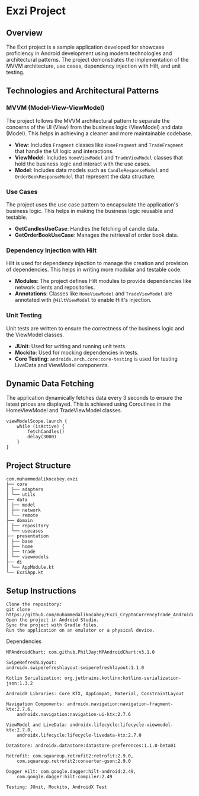 # Exzi Project

## Overview
The Exzi project is a sample application developed for showcase proficiency in Android development using modern technologies and architectural patterns. The project demonstrates the implementation of the MVVM architecture, use cases, dependency injection with Hilt, and unit testing.

## Technologies and Architectural Patterns

### MVVM (Model-View-ViewModel)
The project follows the MVVM architectural pattern to separate the concerns of the UI (View) from the business logic (ViewModel) and data (Model). This helps in achieving a cleaner and more maintainable codebase.

- **View**: Includes `Fragment` classes like `HomeFragment` and `TradeFragment` that handle the UI logic and interactions.
- **ViewModel**: Includes `HomeViewModel` and `TradeViewModel` classes that hold the business logic and interact with the use cases.
- **Model**: Includes data models such as `CandleResponseModel` and `OrderBookResponseModel` that represent the data structure.

### Use Cases
The project uses the use case pattern to encapsulate the application's business logic. This helps in making the business logic reusable and testable.

- **GetCandlesUseCase**: Handles the fetching of candle data.
- **GetOrderBookUseCase**: Manages the retrieval of order book data.

### Dependency Injection with Hilt
Hilt is used for dependency injection to manage the creation and provision of dependencies. This helps in writing more modular and testable code.

- **Modules**: The project defines Hilt modules to provide dependencies like network clients and repositories.
- **Annotations**: Classes like `HomeViewModel` and `TradeViewModel` are annotated with `@HiltViewModel` to enable Hilt's injection.

### Unit Testing
Unit tests are written to ensure the correctness of the business logic and the ViewModel classes.

- **JUnit**: Used for writing and running unit tests.
- **Mockito**: Used for mocking dependencies in tests.
- **Core Testing**: `androidx.arch.core:core-testing` is used for testing LiveData and ViewModel components.

## Dynamic Data Fetching
The application dynamically fetches data every 3 seconds to ensure the latest prices are displayed. This is achieved using Coroutines in the HomeViewModel and TradeViewModel classes.
``` 
viewModelScope.launch {
    while (isActive) {
        fetchCandles()
        delay(3000)
    }
}
``` 

## Project Structure
```
com.muhammedalikocabey.exzi
├── core
│ ├── adapters
│ └── utils
├── data
│ ├── model
│ ├── network
│ └── remote
├── domain
│ ├── repository
│ └── usecases
├── presentation
│ ├── base
│ ├── home
│ ├── trade
│ └── viewmodels
├── di
│ └── AppModule.kt
└── ExziApp.kt
``` 

## Setup Instructions

    Clone the repository:
    git clone https://github.com/muhammedalikocabey/Exzi_CryptoCurrencyTrade_AndroidApp/
    Open the project in Android Studio.
    Sync the project with Gradle files.
    Run the application on an emulator or a physical device.


Dependencies

    MPAndroidChart: com.github.PhilJay:MPAndroidChart:v3.1.0
    
    SwipeRefreshLayout: androidx.swiperefreshlayout:swiperefreshlayout:1.1.0
    
    Kotlin Serialization: org.jetbrains.kotlinx:kotlinx-serialization-json:1.3.2
    
    AndroidX Libraries: Core KTX, AppCompat, Material, ConstraintLayout
    
    Navigation Components: androidx.navigation:navigation-fragment-ktx:2.7.6, 
        androidx.navigation:navigation-ui-ktx:2.7.6
    
    ViewModel and LiveData: androidx.lifecycle:lifecycle-viewmodel-ktx:2.7.0, 
        androidx.lifecycle:lifecycle-livedata-ktx:2.7.0
    
    DataStore: androidx.datastore:datastore-preferences:1.1.0-beta01
    
    Retrofit: com.squareup.retrofit2:retrofit:2.9.0, 
        com.squareup.retrofit2:converter-gson:2.9.0
    
    Dagger Hilt: com.google.dagger:hilt-android:2.49, 
        com.google.dagger:hilt-compiler:2.49
    
    Testing: JUnit, Mockito, AndroidX Test

